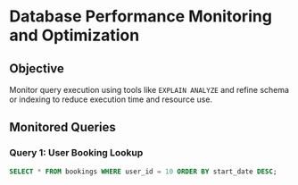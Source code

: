 # Database Performance Monitoring and Optimization

## Objective

Monitor query execution using tools like `EXPLAIN ANALYZE` and refine schema or indexing to reduce execution time and resource use.

## Monitored Queries

### Query 1: User Booking Lookup

```sql
SELECT * FROM bookings WHERE user_id = 10 ORDER BY start_date DESC;
```
